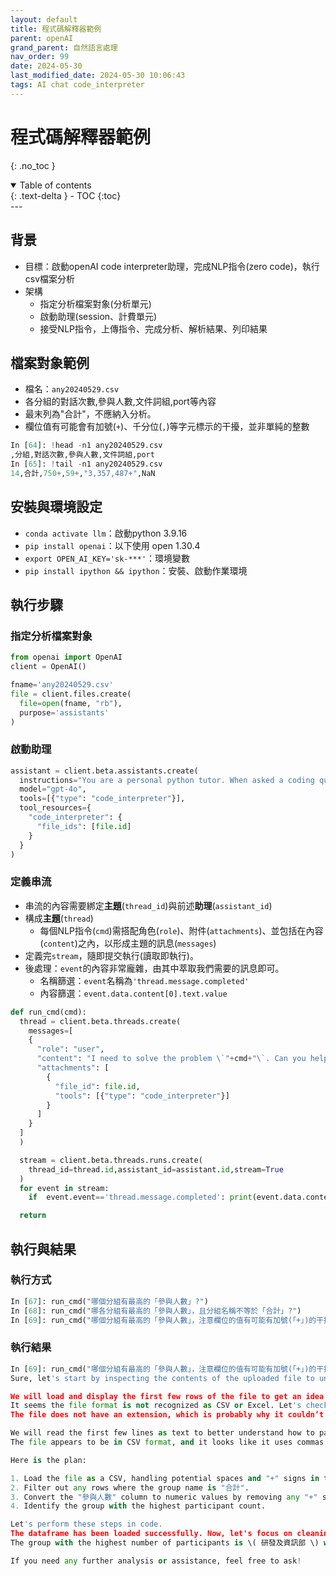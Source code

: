 ```yaml
---
layout: default
title: 程式碼解釋器範例
parent: openAI
grand_parent: 自然語言處理
nav_order: 99
date: 2024-05-30
last_modified_date: 2024-05-30 10:06:43
tags: AI chat code_interpreter
---
```


# 程式碼解釋器範例

{: .no_toc }

<details open markdown="block">
   <summary>
     Table of contents
   </summary>
   {: .text-delta }
- TOC
{:toc}
</details>
---

## 背景

- 目標：啟動openAI code interpreter助理，完成NLP指令(zero code)，執行csv檔案分析
- 架構
  - 指定分析檔案對象(分析單元)
  - 啟動助理(session、計費單元)
  - 接受NLP指令，上傳指令、完成分析、解析結果、列印結果

## 檔案對象範例

- 檔名：`any20240529.csv`
- 各分組的對話次數,參與人數,文件詞組,port等內容
- 最末列為"合計"，不應納入分析。
- 欄位值有可能會有加號(`+`)、千分位(`,`)等字元標示的干擾，並非單純的整數
 
```python
In [64]: !head -n1 any20240529.csv
,分組,對話次數,參與人數,文件詞組,port
In [65]: !tail -n1 any20240529.csv
14,合計,750+,59+,"3,357,487+",NaN
```

## 安裝與環境設定

- `conda activate llm`：啟動python  3.9.16
- `pip install openai`：以下使用 open 1.30.4
- `export OPEN_AI_KEY='sk-***'`：環境變數
- `pip install ipython && ipython`：安裝、啟動作業環境
  
## 執行步驟

### 指定分析檔案對象

```python
from openai import OpenAI
client = OpenAI()

fname='any20240529.csv'
file = client.files.create(
  file=open(fname, "rb"),
  purpose='assistants'
)
```

### 啟動助理

```python
assistant = client.beta.assistants.create(
  instructions="You are a personal python tutor. When asked a coding question, write and run code to answer the question.",
  model="gpt-4o",
  tools=[{"type": "code_interpreter"}],
  tool_resources={
    "code_interpreter": {
      "file_ids": [file.id]
    }
  }
)
```

### 定義串流

- 串流的內容需要綁定**主題**(`thread_id`)與前述**助理**(`assistant_id`)
- 構成**主題**(`thread`)
  - 每個NLP指令(`cmd`)需搭配角色(`role`)、附件(`attachments`)、並包括在內容(`content`)之內，以形成主題的訊息(`messages`)
- 定義完`stream`，隨即提交執行(讀取即執行)。
- 後處理：`event`的內容非常龐雜，由其中萃取我們需要的訊息即可。
  - 名稱篩選：`event`名稱為`'thread.message.completed'`
  - 內容篩選：`event.data.content[0].text.value`


```python
def run_cmd(cmd):
  thread = client.beta.threads.create(
    messages=[
    {
      "role": "user",
      "content": "I need to solve the problem \`"+cmd+"\`. Can you help me?",
      "attachments": [
        {
          "file_id": file.id,
          "tools": [{"type": "code_interpreter"}]
        }
      ]
    }
  ]
  )

  stream = client.beta.threads.runs.create(
    thread_id=thread.id,assistant_id=assistant.id,stream=True
  )
  for event in stream:
    if  event.event=='thread.message.completed': print(event.data.content[0].text.value)

  return
```

## 執行與結果

### 執行方式

```python
In [67]: run_cmd("哪個分組有最高的「參與人數」?")
In [68]: run_cmd("哪各分組有最高的「參與人數」，且分組名稱不等於「合計」?")
In [69]: run_cmd("哪個分組有最高的「參與人數」，注意欄位的值有可能有加號(「+」)的干擾，且分組名稱不等於「合計」?")
```

### 執行結果

```python
In [69]: run_cmd("哪個分組有最高的「參與人數」，注意欄位的值有可能有加號(「+」)的干擾，且分組名稱不等於「合計」?")
Sure, let's start by inspecting the contents of the uploaded file to understand its structure. This will help us to solve the problem by identifying the group with the highest "participant count."

We will load and display the first few rows of the file to get an idea of its format.
It seems the file format is not recognized as CSV or Excel. Let's check the exact name and extension of the file to identify its type.
The file does not have an extension, which is probably why it couldn’t be identified properly. Let’s try reading the file as a CSV with different delimiters and determine its structure.

We will read the first few lines as text to better understand how to parse it.
The file appears to be in CSV format, and it looks like it uses commas as delimiters. Additionally, certain columns have "+" signs and spaces within the values.

Here is the plan:

1. Load the file as a CSV, handling potential spaces and "+" signs in the participant counts.
2. Filter out any rows where the group name is "合計".
3. Convert the "參與人數" column to numeric values by removing any "+" signs.
4. Identify the group with the highest participant count.

Let's perform these steps in code.
The dataframe has been loaded successfully. Now, let's focus on cleaning and processing the "參與人數" column to identify the group with the highest participant count. We will remove any "+" signs and convert the values to numeric. Also, we will filter out rows where the group name is "合計".
The group with the highest number of participants is \( 研發及資訊部 \) with 7 participants.

If you need any further analysis or assistance, feel free to ask!
```